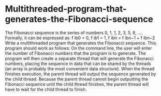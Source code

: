 # Multithreaded-program-that-generates-the-Fibonacci-sequence
The Fibonacci sequence is the series of numbers 0, 1, 1, 2, 3, 5, 8, .... Formally, it can be expressed as: f ib0 = 0, f ib1 = 1, f ibn = f ibn−1 + f ibn−2
Write a multithreaded program that generates the Fibonacci sequence. This program should work as follows: On the command line, the user will enter the number of Fibonacci numbers that the program is to generate. The program will then create a separate thread that will generate the Fibonacci numbers, placing the sequence in data that can be shared by the threads (an array is probably the most convenient data structure). When the thread finishes execution, the parent thread will output the sequence generated by the child thread. Because the parent thread cannot begin outputting the Fibonacci sequence until the child thread finishes, the parent thread will have to wait for the child thread to finish.
